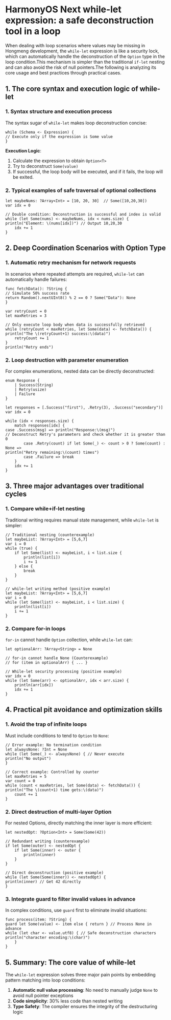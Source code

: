 # HarmonyOS Next while-let expression: a safe deconstruction tool in a loop

When dealing with loop scenarios where values ​​may be missing in Hongmeng development, the `while-let` expression is like a security lock, which can automatically handle the deconstruction of the `Option` type in the loop condition.This mechanism is simpler than the traditional `if-let` nesting and can also avoid the risk of null pointers.The following is analyzing its core usage and best practices through practical cases.


## 1. The core syntax and execution logic of while-let

### 1. Syntax structure and execution process
The syntax sugar of `while-let` makes loop deconstruction concise:
```cj
while (Schema <- Expression) {
// Execute only if the expression is Some value
}
```  
**Execution Logic**:
1. Calculate the expression to obtain `Option<T>`
2. Try to deconstruct `Some(value)`
3. If successful, the loop body will be executed, and if it fails, the loop will be exited.

### 2. Typical examples of safe traversal of optional collections
```cj
let maybeNums: ?Array<Int> = [10, 20, 30]  // Some([10,20,30])
var idx = 0

// Double condition: Deconstruction is successful and index is valid
while (let Some(nums) <- maybeNums, idx < nums.size) {
println("Element: \(nums[idx])") // Output 10,20,30
    idx += 1
}
```  


## 2. Deep Coordination Scenarios with Option Type

### 1. Automatic retry mechanism for network requests
In scenarios where repeated attempts are required, `while-let` can automatically handle failures:
```cj
func fetchData(): ?String {
// Simulate 50% success rate
return Random().nextUInt8() % 2 == 0 ? Some("Data"): None
}

var retryCount = 0
let maxRetries = 3

// Only execute loop body when data is successfully retrieved
while (retryCount < maxRetries, let Some(data) <- fetchData()) {
println("The \(retryCount+1) success:\(data)")
    retryCount += 1
}
println("Retry ends")
```  

### 2. Loop destruction with parameter enumeration
For complex enumerations, nested data can be directly deconstructed:
```cj
enum Response {
    | Success(String)
    | Retry(usize)
    | Failure
}

let responses = [.Success("first"), .Retry(3), .Success("secondary")]
var idx = 0

while (idx < responses.size) {
    match responses[idx] {
case .Success(msg) => println("Response:\(msg)")
// Deconstruct Retry's parameters and check whether it is greater than 0
        case .Retry(count) if let Some(_) <- count > 0 ? Some(count) : None =>
println("Retry remaining:\(count) times")
        case .Failure => break
    }
    idx += 1
}
```  


## 3. Three major advantages over traditional cycles

### 1. Compare while+if-let nesting
Traditional writing requires manual state management, while `while-let` is simpler:
```cj
// Traditional nesting (counterexample)
let maybeList: ?Array<Int> = [5,6,7]
var i = 0
while (true) {
    if let Some(list) <- maybeList, i < list.size {
        println(list[i])
        i += 1
    } else {
        break
    }
}

// while-let writing method (positive example)
let maybeList: ?Array<Int> = [5,6,7]
var i = 0
while (let Some(list) <- maybeList, i < list.size) {
    println(list[i])
    i += 1
}
```  

### 2. Compare for-in loops
`for-in` cannot handle `Option` collection, while `while-let` can:
```cj
let optionalArr: ?Array<String> = None

// for-in cannot handle None (Counterexample)
// for (item in optionalArr) { ... }

// While-let security processing (positive example)
var idx = 0
while (let Some(arr) <- optionalArr, idx < arr.size) {
    println(arr[idx])
    idx += 1
}
```  


## 4. Practical pit avoidance and optimization skills

### 1. Avoid the trap of infinite loops
Must include conditions to tend to `Option` to `None`:
```cj
// Error example: No termination condition
let alwaysNone: ?Int = None
while (let Some(_) <- alwaysNone) { // Never execute
println("No output")
}

// Correct example: Controlled by counter
let maxRetries = 5
var count = 0
while (count < maxRetries, let Some(data) <- fetchData()) {
println("The \(count+1) time gets:\(data)")
    count += 1
}
```  

### 2. Direct destruction of multi-layer Option
For nested Options, directly matching the inner layer is more efficient:
```cj
let nestedOpt: ?Option<Int> = Some(Some(42))

// Redundant writing (counterexample)
if let Some(outer) <- nestedOpt {
    if let Some(inner) <- outer {
        println(inner)
    }
}

// Direct deconstruction (positive example)
while (let Some(Some(inner)) <- nestedOpt) {
println(inner) // Get 42 directly
}
```  

### 3. Integrate guard to filter invalid values ​​in advance
In complex conditions, use `guard` first to eliminate invalid situations:
```cj
func process(item: ?String) {
guard let Some(value) <- item else { return } // Process None in advance
while (let char <- value.utf8) { // Safe deconstruction characters
println("character encoding:\(char)")
    }
}
```  


## 5. Summary: The core value of while-let

The `while-let` expression solves three major pain points by embedding pattern matching into loop conditions:
1. **Automatic null value processing**: No need to manually judge `None` to avoid null pointer exceptions
2. **Code simplicity**: 30% less code than nested writing
3. **Type Safety**: The compiler ensures the integrity of the destructuring logic
